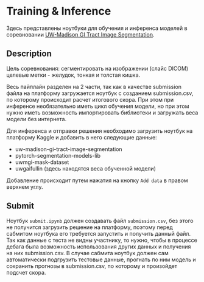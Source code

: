 # Training & Inference

Здесь представлены ноутбуки для обучения и инференса моделей в соревновании [UW-Madison GI Tract Image Segmentation](https://www.kaggle.com/competitions/uw-madison-gi-tract-image-segmentation/).

## Description

Цель соревнования: сегментировать на изображении (слайс DICOM) целевые метки - желудок, тонкая и толстая кишка.

Весь пайплайн разделен на 2 части, так как в качестве submission файла на платформу загружается ноутбук с созданием submission.csv, по которому происходит расчет итогового скора. При этом при инференсе необязательно иметь цикл обучения модели, но при этом нужно иметь возможность импортировать библиотеки и загружать веса модели без интернета. 

Для инференса и отправки решения необходимо загрузить ноутбук на платформу Kaggle и добавить в него следующие данные:
* uw-madison-gi-tract-image-segmentation
* pytorch-segmentation-models-lib
* uwmgi-mask-dataset
* uwgaifullin (здесь находятся веса обученной модели)

Добавление происходит путем нажатия на кнопку `Add data` в правом верхнем углу.

## Submit

Ноутбук `submit.ipynb` должен создавать файл `submission.csv`, без этого не получится загрузить решение на платформу, поэтому перед сабмитом ноутбука его требуется запустить и получить данный файл. Так как данные с теста не видны участнику, то нужно, чтобы в процессе дебага была возможность использования других данных и получения на них submission.csv. В случае сабмита ноутбук должен сам автоматически подгрузить тестовые данные, прогнать по ним модель и сохранить прогнозы в submission.csv, по которому и произойдет подсчет скора.
